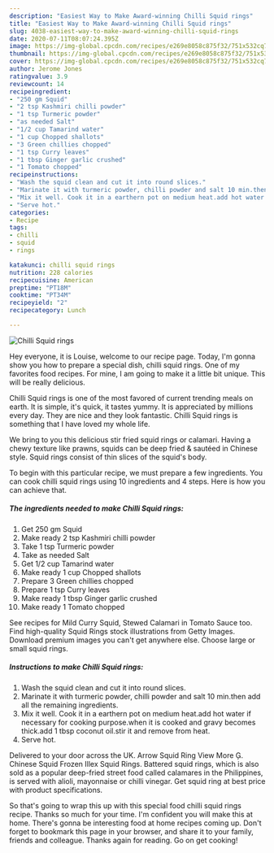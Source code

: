 ```yaml
---
description: "Easiest Way to Make Award-winning Chilli Squid rings"
title: "Easiest Way to Make Award-winning Chilli Squid rings"
slug: 4038-easiest-way-to-make-award-winning-chilli-squid-rings
date: 2020-07-11T08:07:24.395Z
image: https://img-global.cpcdn.com/recipes/e269e8058c875f32/751x532cq70/chilli-squid-rings-recipe-main-photo.jpg
thumbnail: https://img-global.cpcdn.com/recipes/e269e8058c875f32/751x532cq70/chilli-squid-rings-recipe-main-photo.jpg
cover: https://img-global.cpcdn.com/recipes/e269e8058c875f32/751x532cq70/chilli-squid-rings-recipe-main-photo.jpg
author: Jerome Jones
ratingvalue: 3.9
reviewcount: 14
recipeingredient:
- "250 gm Squid"
- "2 tsp Kashmiri chilli powder"
- "1 tsp Turmeric powder"
- "as needed Salt"
- "1/2 cup Tamarind water"
- "1 cup Chopped shallots"
- "3 Green chillies chopped"
- "1 tsp Curry leaves"
- "1 tbsp Ginger garlic crushed"
- "1 Tomato chopped"
recipeinstructions:
- "Wash the squid clean and cut it into round slices."
- "Marinate it with turmeric powder, chilli powder and salt 10 min.then add all the remaining ingredients."
- "Mix it well. Cook it in a earthern pot on medium heat.add hot water if necessary for cooking purpose.when it is cooked and gravy becomes thick.add 1 tbsp coconut oil.stir it and remove from heat."
- "Serve hot."
categories:
- Recipe
tags:
- chilli
- squid
- rings

katakunci: chilli squid rings 
nutrition: 228 calories
recipecuisine: American
preptime: "PT18M"
cooktime: "PT34M"
recipeyield: "2"
recipecategory: Lunch

---
```



![Chilli Squid rings](https://img-global.cpcdn.com/recipes/e269e8058c875f32/751x532cq70/chilli-squid-rings-recipe-main-photo.jpg)

Hey everyone, it is Louise, welcome to our recipe page. Today, I'm gonna show you how to prepare a special dish, chilli squid rings. One of my favorites food recipes. For mine, I am going to make it a little bit unique. This will be really delicious.

Chilli Squid rings is one of the most favored of current trending meals on earth. It is simple, it's quick, it tastes yummy. It is appreciated by millions every day. They are nice and they look fantastic. Chilli Squid rings is something that I have loved my whole life.

We bring to you this delicious stir fried squid rings or calamari. Having a chewy texture like prawns, squids can be deep fried &amp; sautéed in Chinese style. Squid rings consist of thin slices of the squid&#39;s body.


To begin with this particular recipe, we must prepare a few ingredients. You can cook chilli squid rings using 10 ingredients and 4 steps. Here is how you can achieve that.

<!--inarticleads1-->

##### The ingredients needed to make Chilli Squid rings:

1. Get 250 gm Squid
1. Make ready 2 tsp Kashmiri chilli powder
1. Take 1 tsp Turmeric powder
1. Take as needed Salt
1. Get 1/2 cup Tamarind water
1. Make ready 1 cup Chopped shallots
1. Prepare 3 Green chillies chopped
1. Prepare 1 tsp Curry leaves
1. Make ready 1 tbsp Ginger garlic crushed
1. Make ready 1 Tomato chopped


See recipes for Mild Curry Squid, Stewed Calamari in Tomato Sauce too. Find high-quality Squid Rings stock illustrations from Getty Images. Download premium images you can&#39;t get anywhere else. Choose large or small squid rings. 

<!--inarticleads2-->

##### Instructions to make Chilli Squid rings:

1. Wash the squid clean and cut it into round slices.
1. Marinate it with turmeric powder, chilli powder and salt 10 min.then add all the remaining ingredients.
1. Mix it well. Cook it in a earthern pot on medium heat.add hot water if necessary for cooking purpose.when it is cooked and gravy becomes thick.add 1 tbsp coconut oil.stir it and remove from heat.
1. Serve hot.


Delivered to your door across the UK. Arrow Squid Ring View More . Chinese Squid Frozen Illex Squid Rings. Battered squid rings, which is also sold as a popular deep-fried street food called calamares in the Philippines, is served with alioli, mayonnaise or chilli vinegar. Get squid ring at best price with product specifications. 

So that's going to wrap this up with this special food chilli squid rings recipe. Thanks so much for your time. I'm confident you will make this at home. There's gonna be interesting food at home recipes coming up. Don't forget to bookmark this page in your browser, and share it to your family, friends and colleague. Thanks again for reading. Go on get cooking!
